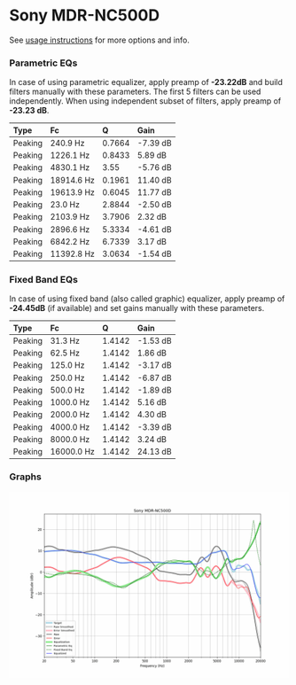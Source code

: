 # Sony MDR-NC500D
See [usage instructions](https://github.com/jaakkopasanen/AutoEq#usage) for more options and info.

### Parametric EQs
In case of using parametric equalizer, apply preamp of **-23.22dB** and build filters manually
with these parameters. The first 5 filters can be used independently.
When using independent subset of filters, apply preamp of **-23.23 dB**.

| Type    | Fc         |      Q | Gain     |
|:--------|:-----------|:-------|:---------|
| Peaking | 240.9 Hz   | 0.7664 | -7.39 dB |
| Peaking | 1226.1 Hz  | 0.8433 | 5.89 dB  |
| Peaking | 4830.1 Hz  | 3.55   | -5.76 dB |
| Peaking | 18914.6 Hz | 0.1961 | 11.40 dB |
| Peaking | 19613.9 Hz | 0.6045 | 11.77 dB |
| Peaking | 23.0 Hz    | 2.8844 | -2.50 dB |
| Peaking | 2103.9 Hz  | 3.7906 | 2.32 dB  |
| Peaking | 2896.6 Hz  | 5.3334 | -4.61 dB |
| Peaking | 6842.2 Hz  | 6.7339 | 3.17 dB  |
| Peaking | 11392.8 Hz | 3.0634 | -1.54 dB |

### Fixed Band EQs
In case of using fixed band (also called graphic) equalizer, apply preamp of **-24.45dB**
(if available) and set gains manually with these parameters.

| Type    | Fc         |      Q | Gain     |
|:--------|:-----------|:-------|:---------|
| Peaking | 31.3 Hz    | 1.4142 | -1.53 dB |
| Peaking | 62.5 Hz    | 1.4142 | 1.86 dB  |
| Peaking | 125.0 Hz   | 1.4142 | -3.17 dB |
| Peaking | 250.0 Hz   | 1.4142 | -6.87 dB |
| Peaking | 500.0 Hz   | 1.4142 | -1.89 dB |
| Peaking | 1000.0 Hz  | 1.4142 | 5.16 dB  |
| Peaking | 2000.0 Hz  | 1.4142 | 4.30 dB  |
| Peaking | 4000.0 Hz  | 1.4142 | -3.39 dB |
| Peaking | 8000.0 Hz  | 1.4142 | 3.24 dB  |
| Peaking | 16000.0 Hz | 1.4142 | 24.13 dB |

### Graphs
![](./Sony%20MDR-NC500D.png)